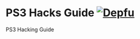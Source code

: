 # PS3 Hacks Guide [![Depfu](https://badges.depfu.com/badges/24508e7e491e0ed3e02e27f36037839e/overview.svg)](https://depfu.com/github/stampylongr/Guide_PS3?project_id=13631)
PS3 Hacking Guide